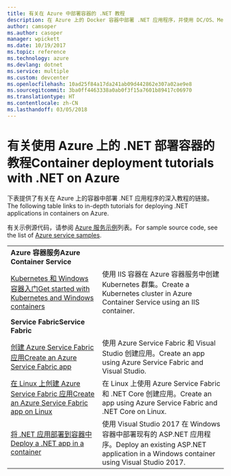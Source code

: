 ```yaml
---
title: 有关在 Azure 中部署容器的 .NET 教程
description: 在 Azure 上的 Docker 容器中部署 .NET 应用程序，并使用 DC/OS、Mesos 或 Kubernetes 对其进行缩放。
author: camsoper
ms.author: casoper
manager: wpickett
ms.date: 10/19/2017
ms.topic: reference
ms.technology: azure
ms.devlang: dotnet
ms.service: multiple
ms.custom: devcenter
ms.openlocfilehash: 10ad25f84a17da241ab09d442862e307a02ae9e8
ms.sourcegitcommit: 3ba0ff4463338a0ab0f3f15a7601b89417c06970
ms.translationtype: HT
ms.contentlocale: zh-CN
ms.lasthandoff: 03/05/2018
---
```

# <a name="container-deployment-tutorials-with-net-on-azure"></a><span data-ttu-id="10050-103">有关使用 Azure 上的 .NET 部署容器的教程</span><span class="sxs-lookup"><span data-stu-id="10050-103">Container deployment tutorials with .NET on Azure</span></span>

<span data-ttu-id="10050-104">下表提供了有关在 Azure 上的容器中部署 .NET 应用程序的深入教程的链接。</span><span class="sxs-lookup"><span data-stu-id="10050-104">The following table links to in-depth tutorials for deploying .NET applications in containers on Azure.</span></span>

<span data-ttu-id="10050-105">有关示例源代码，请参阅 [Azure 服务示例](https://azure.microsoft.com/resources/samples/?platform=dotnet)列表。</span><span class="sxs-lookup"><span data-stu-id="10050-105">For sample source code, see the list of [Azure service samples](https://azure.microsoft.com/resources/samples/?platform=dotnet).</span></span>

| | |
|---|---|
| <span data-ttu-id="10050-106">**Azure 容器服务**</span><span class="sxs-lookup"><span data-stu-id="10050-106">**Azure Container Service**</span></span> ||
| <span data-ttu-id="10050-107">[Kubernetes 和 Windows 容器入门][1]</span><span class="sxs-lookup"><span data-stu-id="10050-107">[Get started with Kubernetes and Windows containers][1]</span></span> | <span data-ttu-id="10050-108">使用 IIS 容器在 Azure 容器服务中创建 Kubernetes 群集。</span><span class="sxs-lookup"><span data-stu-id="10050-108">Create a Kubernetes cluster in Azure Container Service using an IIS container.</span></span>
|<span data-ttu-id="10050-109">**Service Fabric**</span><span class="sxs-lookup"><span data-stu-id="10050-109">**Service Fabric**</span></span>| |
| <span data-ttu-id="10050-110">[创建 Azure Service Fabric 应用][2]</span><span class="sxs-lookup"><span data-stu-id="10050-110">[Create an Azure Service Fabric app][2]</span></span> | <span data-ttu-id="10050-111">使用 Azure Service Fabric 和 Visual Studio 创建应用。</span><span class="sxs-lookup"><span data-stu-id="10050-111">Create an app using Azure Service Fabric and Visual Studio.</span></span> | 
| <span data-ttu-id="10050-112">[在 Linux 上创建 Azure Service Fabric 应用][3]</span><span class="sxs-lookup"><span data-stu-id="10050-112">[Create an Azure Service Fabric app on Linux][3]</span></span> | <span data-ttu-id="10050-113">在 Linux 上使用 Azure Service Fabric 和 .NET Core 创建应用。</span><span class="sxs-lookup"><span data-stu-id="10050-113">Create an  app using Azure Service Fabric and .NET Core on Linux.</span></span> | 
| <span data-ttu-id="10050-114">[将 .NET 应用部署到容器中][4]</span><span class="sxs-lookup"><span data-stu-id="10050-114">[Deploy a .NET app in a container][4]</span></span> | <span data-ttu-id="10050-115">使用 Visual Studio 2017 在 Windows 容器中部署现有的 ASP.NET 应用程序。</span><span class="sxs-lookup"><span data-stu-id="10050-115">Deploy an existing ASP.NET application in a Windows container using Visual Studio 2017.</span></span>  |

[1]: /azure/container-service/container-service-kubernetes-windows-walkthrough
[2]: /azure/service-fabric/service-fabric-create-your-first-application-in-visual-studio
[3]: /azure/service-fabric/service-fabric-get-started-containers
[4]: /azure/service-fabric/service-fabric-host-app-in-a-container
